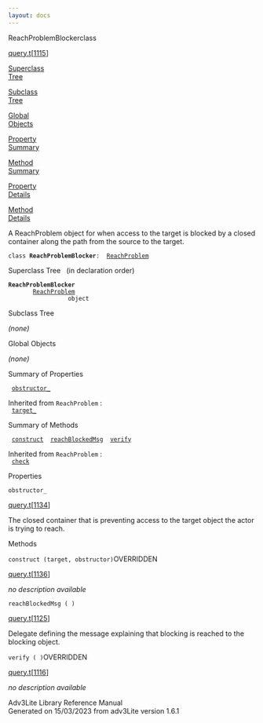 ```yaml
---
layout: docs
---
```

<span class="title">ReachProblemBlocker</span><span class="type">class</span>

[query.t](../file/query.t.html)\[[1115](../source/query.t.html#1115)\]

[Superclass  
Tree](#_SuperClassTree_)

[Subclass  
Tree](#_SubClassTree_)

[Global  
Objects](#_ObjectSummary_)

[Property  
Summary](#_PropSummary_)

[Method  
Summary](#_MethodSummary_)

[Property  
Details](#_Properties_)

[Method  
Details](#_Methods_)

<div class="fdesc">

A ReachProblem object for when access to the target is blocked by a
closed container along the path from the source to the target.

`class `**`ReachProblemBlocker`**` :   `[`ReachProblem`](../object/ReachProblem.html)

</div>

<span id="_SuperClassTree_"></span>

<div class="mjhd">

<span class="hdln">Superclass Tree</span>   (in declaration order)

</div>

**`ReachProblemBlocker`**  
`         `[`ReachProblem`](../object/ReachProblem.html)  
`                 object`  
<span id="_SubClassTree_"></span>

<div class="mjhd">

<span class="hdln">Subclass Tree</span>  

</div>

*(none)* <span id="_ObjectSummary_"></span>

<div class="mjhd">

<span class="hdln">Global Objects</span>  

</div>

*(none)* <span id="_PropSummary_"></span>

<div class="mjhd">

<span class="hdln">Summary of Properties</span>  

</div>

` `[`obstructor_`](#obstructor_)`  `

Inherited from `ReachProblem` :  
` `[`target_`](../object/ReachProblem.html#target_)`  `

<span id="_MethodSummary_"></span>

<div class="mjhd">

<span class="hdln">Summary of Methods</span>  

</div>

` `[`construct`](#construct)`  `[`reachBlockedMsg`](#reachBlockedMsg)`  `[`verify`](#verify)`  `

Inherited from `ReachProblem` :  
` `[`check`](../object/ReachProblem.html#check)`  `

<span id="_Properties_"></span>

<div class="mjhd">

<span class="hdln">Properties</span>  

</div>

<span id="obstructor_"></span>

`obstructor_`

[query.t](../file/query.t.html)\[[1134](../source/query.t.html#1134)\]

<div class="desc">

The closed container that is preventing access to the target object the
actor is trying to reach.

</div>

<span id="_Methods_"></span>

<div class="mjhd">

<span class="hdln">Methods</span>  

</div>

<span id="construct"></span>

`construct (target, obstructor)`<span class="rem">OVERRIDDEN</span>

[query.t](../file/query.t.html)\[[1136](../source/query.t.html#1136)\]

<div class="desc">

*no description available*

</div>

<span id="reachBlockedMsg"></span>

`reachBlockedMsg ( )`

[query.t](../file/query.t.html)\[[1125](../source/query.t.html#1125)\]

<div class="desc">

Delegate defining the message explaining that blocking is reached to the
blocking object.

</div>

<span id="verify"></span>

`verify ( )`<span class="rem">OVERRIDDEN</span>

[query.t](../file/query.t.html)\[[1116](../source/query.t.html#1116)\]

<div class="desc">

*no description available*

</div>

<div class="ftr">

Adv3Lite Library Reference Manual  
Generated on 15/03/2023 from adv3Lite version 1.6.1

</div>
